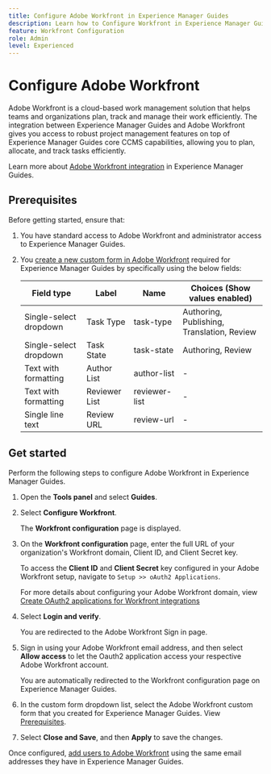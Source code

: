 ```yaml
---
title: Configure Adobe Workfront in Experience Manager Guides 
description: Learn how to Configure Workfront in Experience Manager Guides
feature: Workfront Configuration
role: Admin
level: Experienced
---
```

# Configure Adobe Workfront

Adobe Workfront is a cloud-based work management solution that helps teams and organizations plan, track and manage their work efficiently. The integration between Experience Manager Guides and Adobe Workfront gives you access to robust project management features on top of Experience Manager Guides core CCMS capabilities, allowing you to plan, allocate, and track tasks efficiently.  

Learn more about [Adobe Workfront integration](../user-guide/workfront-integration.md) in Experience Manager Guides.

## Prerequisites 

Before getting started, ensure that: 

1. You have standard access to Adobe Workfront and administrator access to Experience Manager Guides.
2. You [create a new custom form in Adobe Workfront](https://experienceleague.adobe.com/en/docs/workfront/using/administration-and-setup/customize/custom-forms/design-a-form/design-a-form) required for Experience Manager Guides by specifically using the below fields: 

    | Field type | Label| Name | Choices (Show values enabled) |
    |------------|------|------|-------------------------------|
    |Single-select dropdown | Task Type | task-type | Authoring, Publishing, Translation, Review | 
    |Single-select dropdown | Task State | task-state  | Authoring, Review | 
    |Text with formatting|Author List   | author-list  |  - | 
    |Text with formatting|Reviewer List   | reviewer-list  | -  |
    |Single line text| Review URL   | review-url  | - |

## Get started 

Perform the following steps to configure Adobe Workfront in Experience Manager Guides. 

1. Open the **Tools panel** and select **Guides**.  
2. Select **Configure Workfront**. 

   The **Workfront configuration** page is displayed. 
     
3. On the **Workfront configuration** page, enter the full URL of your organization's Workfront domain, Client ID, and Client Secret key.  
   
   To access the **Client ID** and **Client Secret** key configured in your Adobe Workfront setup, navigate to `Setup >> oAuth2 Applications`. 

    For more details about configuring your Adobe Workfront domain, view [Create OAuth2 applications for Workfront integrations](https://experienceleague.adobe.com/en/docs/workfront/using/administration-and-setup/configure-integrations/create-oauth-application) 
4. Select **Login and verify**. 

   You are redirected to the Adobe Workfront Sign in page.
5. Sign in using your Adobe Workfront email address, and then select **Allow access** to let the Oauth2 application access your respective Adobe Workfront account.

   You are automatically redirected to the Workfront configuration page on Experience Manager Guides. 

6. In the custom form dropdown list, select the Adobe Workfront custom form that you created for Experience Manager Guides. View [Prerequisites](#prerequisites).
7. Select **Close and Save**, and then **Apply** to save the changes.  

Once configured, [add users to Adobe Workfront](https://experienceleague.adobe.com/en/docs/workfront/using/administration-and-setup/add-users/create-manage-users/add-users) using the same email addresses they have in Experience Manager Guides. 



